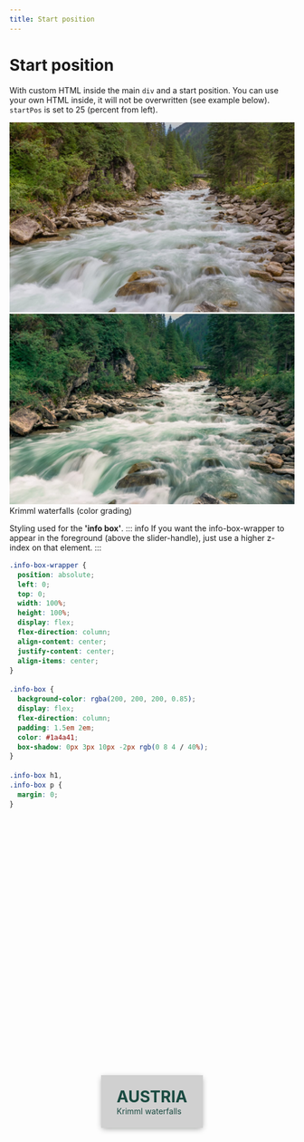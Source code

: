 ```yaml
---
title: Start position
---
```


<script setup>
import { onMounted } from 'vue';
import SlickImageCompare from '../node_modules/slick-image-compare';

import SwitchButtons from '../Components/SwitchButtons.vue';
import SwitchContent from '../Components/SwitchContent.vue';

onMounted(() => {
  const sic = new SlickImageCompare('#example', {
    startPos: 25
  });
});

</script>

# Start position

With custom HTML inside the main `div` and a start position.
You can use your own HTML inside, it will not be overwritten (see example below).
`startPos` is set to 25 (percent from left).

<SwitchButtons></SwitchButtons>
<SwitchContent>
  <template v-slot:a>

  ```html
  <div id="example">
    <img src="/images/05_before.jpg" alt="before" />
    <img src="/images/05_after.jpg" alt="after" />
    <div class="info-box-wrapper">
      <div class="info-box">
        <h1>AUSTRIA</h1>
        <p>Krimml waterfalls</p>
      </div>
    </div>
  </div>
  ```

  ```js
  const sic = new SlickImageCompare('#example', {
    startPos: 25
  });
  ```
  </template>
  <template v-slot:b>

  ```html
  <div data-sic="startPos:25">
    <img src="/images/05_before.jpg" alt="before" />
    <img src="/images/05_after.jpg" alt="after" />
    <div class="info-box-wrapper">
      <div class="info-box">
        <h1>AUSTRIA</h1>
        <p>Krimml waterfalls</p>
      </div>
    </div>
  </div>
  ```

  ```js
  SlickImageCompare.init();
  ```
  </template>
</SwitchContent>

<div id="example">
  <img src="/images/05_before.jpg" alt="before" />
  <img src="/images/05_after.jpg" alt="after" />
  <div class="info-box-wrapper">
    <div class="info-box">
      <h1>AUSTRIA</h1>
      <p>Krimml waterfalls</p>
    </div>
  </div>
</div>
<div class="image-caption">Krimml waterfalls (color grading)</div>

Styling used for the **'info box'**.
::: info
If you want the info-box-wrapper to appear in the foreground (above the slider-handle), just use a higher z-index on that element.
:::
```css
.info-box-wrapper {
  position: absolute;
  left: 0;
  top: 0;
  width: 100%;
  height: 100%;
  display: flex;
  flex-direction: column;
  align-content: center;
  justify-content: center;
  align-items: center;
}

.info-box {
  background-color: rgba(200, 200, 200, 0.85);
  display: flex;
  flex-direction: column;
  padding: 1.5em 2em;
  color: #1a4a41;
  box-shadow: 0px 3px 10px -2px rgb(0 8 4 / 40%);
}

.info-box h1,
.info-box p {
  margin: 0;
}
```

<style scoped>
.info-box-wrapper {
  position: absolute;
  left: 0;
  top: 0;
  width: 100%;
  height: 100%;
  display: flex;
  flex-direction: column;
  align-content: center;
  justify-content: center;
  align-items: center;
}

.info-box {
  background-color: rgba(200, 200, 200, 0.85);
  display: flex;
  flex-direction: column;
  padding: 1.5em 2em;
  color: #1a4a41;
  box-shadow: 0px 3px 10px -2px rgb(0 8 4 / 40%);
}

.info-box h1,
.info-box p {
  margin: 0;
}
</style>
